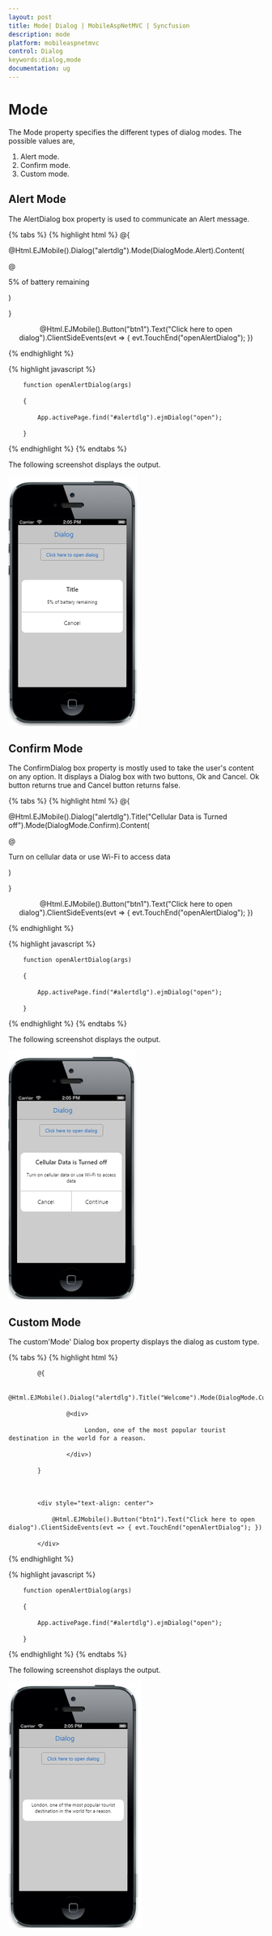 ```yaml
---
layout: post
title: Mode| Dialog | MobileAspNetMVC | Syncfusion
description: mode
platform: mobileaspnetmvc
control: Dialog
keywords:dialog,mode
documentation: ug
---
```


# Mode

The Mode property specifies the different types of dialog modes. The possible values are, 

1. Alert mode. 
2. Confirm mode.
3. Custom mode.


## Alert Mode


The AlertDialog box property is used to communicate an Alert message.

{% tabs %}
{% highlight html %}
@{

@Html.EJMobile().Dialog("alertdlg").Mode(DialogMode.Alert).Content(

@<div>

5% of battery remaining

</div>)

}



<div style="text-align: center">

@Html.EJMobile().Button("btn1").Text("Click here to open dialog").ClientSideEvents(evt => { evt.TouchEnd("openAlertDialog"); })

</div>
{% endhighlight %}

{% highlight javascript %}




        function openAlertDialog(args)

        {

            App.activePage.find("#alertdlg").ejmDialog("open");

        }
{% endhighlight %}
{% endtabs %}

The following screenshot displays the output.

![](Mode_images/Mode_img1.png)


## Confirm Mode

The ConfirmDialog box property is mostly used to take the user's content on any option. It displays a Dialog box with two buttons, Ok and Cancel. Ok button returns true and Cancel button returns false.

{% tabs %}
{% highlight html %}
@{

@Html.EJMobile().Dialog("alertdlg").Title("Cellular Data is Turned off").Mode(DialogMode.Confirm).Content(

@<div>

Turn on cellular data or use Wi-Fi to access data

</div>)

}



<div style="text-align: center">

@Html.EJMobile().Button("btn1").Text("Click here to open dialog").ClientSideEvents(evt => { evt.TouchEnd("openAlertDialog"); })

</div>
{% endhighlight %}

{% highlight javascript %}




        function openAlertDialog(args)

        {

            App.activePage.find("#alertdlg").ejmDialog("open");

        }
{% endhighlight %}
{% endtabs %}

The following screenshot displays the output.

![](Mode_images/Mode_img2.png)


## Custom Mode

The custom'Mode' Dialog box property  displays the dialog as custom type.

{% tabs %}
{% highlight html %}

            @{

                @Html.EJMobile().Dialog("alertdlg").Title("Welcome").Mode(DialogMode.Custom).Content(

                    @<div>

                         London, one of the most popular tourist destination in the world for a reason.

                    </div>)

            }



            <div style="text-align: center">

                @Html.EJMobile().Button("btn1").Text("Click here to open dialog").ClientSideEvents(evt => { evt.TouchEnd("openAlertDialog"); })

            </div>

{% endhighlight %}

{% highlight javascript %}




        function openAlertDialog(args)

        {

            App.activePage.find("#alertdlg").ejmDialog("open");

        }
{% endhighlight %}
{% endtabs %}

The following screenshot displays the output.

![](Mode_images/Mode_img3.png)



